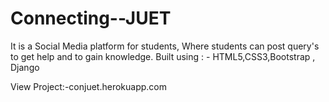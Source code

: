 # Connecting--JUET
It is a Social Media platform for students, Where students can post query's to get help and to gain knowledge.
Built using : - HTML5,CSS3,Bootstrap , Django

View Project:-conjuet.herokuapp.com
